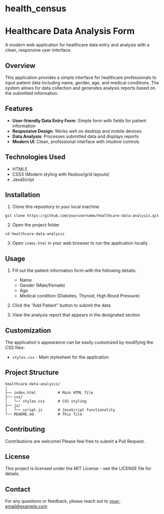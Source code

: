 # health_census
# Healthcare Data Analysis Form

A modern web application for healthcare data entry and analysis with a clean, responsive user interface.

## Overview

This application provides a simple interface for healthcare professionals to input patient data including name, gender, age, and medical conditions. The system allows for data collection and generates analysis reports based on the submitted information.

## Features

- **User-friendly Data Entry Form**: Simple form with fields for patient information
- **Responsive Design**: Works well on desktop and mobile devices
- **Data Analysis**: Processes submitted data and displays reports
- **Modern UI**: Clean, professional interface with intuitive controls

## Technologies Used

- HTML5
- CSS3 (Modern styling with flexbox/grid layouts)
- JavaScript

## Installation

1. Clone this repository to your local machine
```
git clone https://github.com/yourusername/healthcare-data-analysis.git
```

2. Open the project folder
```
cd healthcare-data-analysis
```

3. Open `index.html` in your web browser to run the application locally

## Usage

1. Fill out the patient information form with the following details:
   - Name
   - Gender (Male/Female)
   - Age
   - Medical condition (Diabetes, Thyroid, High Blood Pressure)

2. Click the "Add Patient" button to submit the data

3. View the analysis report that appears in the designated section

## Customization

The application's appearance can be easily customized by modifying the CSS files:
- `styles.css` - Main stylesheet for the application

## Project Structure

```
healthcare-data-analysis/
│
├── index.html          # Main HTML file
├── css/
│   └── styles.css      # CSS styling
├── js/
│   └── script.js       # JavaScript functionality
└── README.md           # This file
```

## Contributing

Contributions are welcome! Please feel free to submit a Pull Request.

## License

This project is licensed under the MIT License - see the LICENSE file for details.

## Contact

For any questions or feedback, please reach out to [your-email@example.com](mailto:your-email@example.com)